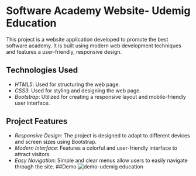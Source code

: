# Software Academy Website- Udemig Education 

This project is a website application developed to promote the best software academy. It is built using modern web development techniques and features a user-friendly, responsive design.

## Technologies Used

- *HTML5*: Used for structuring the web page.
- *CSS3*: Used for styling and designing the web page.
- *Bootstrap*: Utilized for creating a responsive layout and mobile-friendly user interface.

## Project Features

- *Responsive Design*: The project is designed to adapt to different devices and screen sizes using Bootstrap.
- *Modern Interface*: Features a colorful and user-friendly interface to attract visitors.
- *Easy Navigation*: Simple and clear menus allow users to easily navigate through the site.
##Demo
![demo-udemig education](https://github.com/user-attachments/assets/1c718063-ba77-4498-a2c4-73efcf66ea8a)
